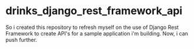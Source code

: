 # drinks_django_rest_framework_api
So i created this repository to refresh myself on the use of Django Rest Framework to create API's for a sample application i'm building. Now, i can push further.
